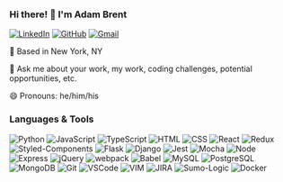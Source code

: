 ### Hi there! 👋 I'm Adam Brent
[![LinkedIn](https://img.shields.io/badge/adambrent%20-%230077B5.svg?&style=flat-square&logo=linkedin&logoColor=white&style=social&link=https://www.linkedin.com/in/adambrent/)](https://www.linkedin.com/in/adambrent/)
[![GitHub](https://img.shields.io/badge/madbanter%20-%23121011.svg?&style=flat-square&logo=github&logoColor=white&style=social&link=https://github.com/madbanter)](https://github.com/madbanter)
[![Gmail](https://img.shields.io/badge/adambrent-%23dDd9DF.svg?&style=flat-square&logo=gmail&style=social&link=mailto:adambrent@gmail.com)](mailto:adam.brent@gmail.com)

📍 Based in New York, NY

💬 Ask me about your work, my work, coding challenges, potential opportunities, etc.

😄 Pronouns: he/him/his


<!--
**madbanter/madbanter** is a ✨ _special_ ✨ repository because its `README.md` (this file) appears on your GitHub profile.

Here are some ideas to get you started:

- 🔭 I’m currently working on ...
- 🌱 I’m currently learning ...
- 👯 I’m looking to collaborate on ...
- 🤔 I’m looking for help with ...
- 💬 Ask me about ...
- 📫 How to reach me: ...
- 😄 Pronouns: ...
- ⚡ Fun fact: ...
-->


### Languages & Tools
![Python](https://img.shields.io/badge/Python%20-%23323330.svg?&style=flat-square&logo=python&logoColor=blue)
![JavaScript](https://img.shields.io/badge/JavaScript%20-%23323330.svg?&style=flat-square&logo=javascript&logoColor=%23F7DF1E)
![TypeScript](https://img.shields.io/badge/TypeScript%20-%23323330.svg?&style=flat-square&logo=Typescript&logoColor=%23F7DF1E)
![HTML](https://img.shields.io/badge/HTML5%20-%23E34F26.svg?&style=flat-square&logo=html5&logoColor=white)
![CSS](https://img.shields.io/badge/CSS3%20-%231572B6.svg?&style=flat-square&logo=css3&logoColor=white)
![React](https://img.shields.io/badge/React%20-%2320232a.svg?&style=flat-square&logo=react&logoColor=%2361DAFB)
![Redux](https://img.shields.io/badge/Redux%20-%2320232a.svg?&style=flat-square&logo=Redux&logoColor=%23B920FF)
![Styled-Components](https://img.shields.io/badge/styled_components-%23DB7093.svg?&style=flat-square&logo=styled-components&logoColor=white)
![Flask](https://img.shields.io/badge/Flask-%23824266.svg?&style=flat-square&logo=flask&logoColor=white)
![Django](https://img.shields.io/badge/Django-%23438F3F.svg?&style=flat-square&logo=django&logoColor=white)
![Jest](https://img.shields.io/badge/Jest%20-%23C21325.svg?&style=flat-square&logo=Jest&logoColor=white)
![Mocha](https://img.shields.io/badge/Mocha%20-%238D6748.svg?&style=flat-square&logo=mocha&logoColor=323232)
![Node](https://img.shields.io/badge/Node.js%20-%2343853D.svg?&style=flat-square&logo=node.js&logoColor=white)
![Express](https://img.shields.io/badge/Express%20-%23A6D227.svg?&style=flat-square&logo=express&logoColor=black)
![jQuery](https://img.shields.io/badge/jQuery%20-%23f9f0c0.svg?&style=flat-square&logo=jquery&logoColor=0769AD)
![webpack](https://img.shields.io/badge/webpack-%238DD6F9.svg?&style=flat-square&logo=webpack&logoColor=black)
![Babel](https://img.shields.io/badge/Babel%20-%23F9DC3E.svg?&style=flat-square&logo=babel&logoColor=black)
![MySQL](https://img.shields.io/badge/MySQL-%2300f.svg?&style=flat-square&logo=mysql&logoColor=white)
![PostgreSQL](https://img.shields.io/badge/PostgreSQL-%23316192.svg?&style=flat-square&logo=postgresql&logoColor=white)
![MongoDB](https://img.shields.io/badge/MongoDB-%234ea94b.svg?&style=flat-square&logo=mongodb&logoColor=white)
![Git](https://img.shields.io/badge/Git-%23F05033.svg?&style=flat-square&logo=git&logoColor=white)
![VSCode](https://img.shields.io/badge/VS%20Code%20-%23007ACC.svg?&style=flat-square&logo=visual-studio-code&logoColor=white)
![VIM](https://img.shields.io/badge/VIM-%23363636.svg?&style=flat-square&logo=vim&logoColor=green)
![JIRA](https://img.shields.io/badge/JIRA-%23A6A6A6.svg?&style=flat-square&logo=jira&logoColor=0052CC)
![Sumo-Logic](https://img.shields.io/badge/Sumo%20Logic-%23000099.svg?&style=flat-square&logo=sumo%20logic&logoColor=white)
![Docker](https://img.shields.io/badge/Docker%20-%232496ED.svg?&style=flat-square&logo=docker&logoColor=white)